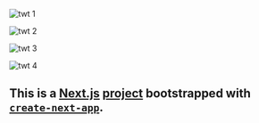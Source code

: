 
![twt 1](https://user-images.githubusercontent.com/63046049/191164965-cfab6366-3e2b-48a4-97d5-73ee5b9ec935.PNG)

![twt 2](https://user-images.githubusercontent.com/63046049/191165072-e8c42bb7-65a6-47f8-80f2-7295fabdb5cc.PNG)

![twt 3](https://user-images.githubusercontent.com/63046049/191165120-b1ef6fc6-d4a5-4c2e-9076-23edaec6b272.PNG)

![twt 4](https://user-images.githubusercontent.com/63046049/191165151-e706d769-458f-47cb-9ee6-502260fef204.PNG)

## This is a [Next.js](https://nextjs.org/) [project]([shorturl.at/jqvw0](https://jpegjon-twitter-clone.vercel.app/)) bootstrapped with [`create-next-app`](https://github.com/vercel/next.js/tree/canary/packages/create-next-app).

